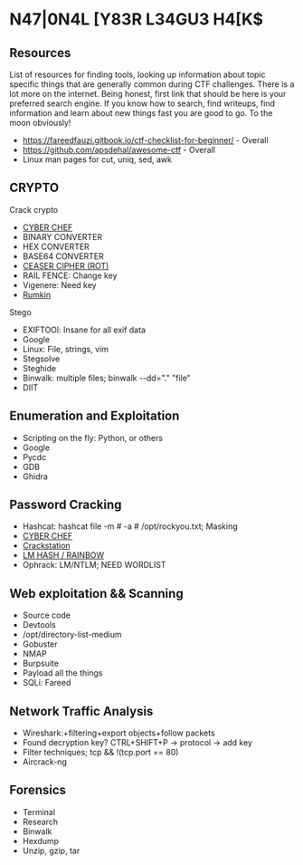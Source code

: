 # N47|0N4L [Y83R L34GU3 H4[K$

## Resources

List of resources for finding tools, looking up information about topic
specific things that are generally common during CTF challenges. There is
a lot more on the internet. Being honest, first link that should be here
is your preferred search engine. If you know how to search, find writeups,
find information and learn about new things fast you are good to go. To
the moon obviously!

* https://fareedfauzi.gitbook.io/ctf-checklist-for-beginner/    - Overall
* https://github.com/apsdehal/awesome-ctf                       - Overall
* Linux man pages for cut, uniq, sed, awk

## CRYPTO

Crack crypto
* [CYBER CHEF](https://gchq.github.io/CyberChef/)
* BINARY CONVERTER
* HEX CONVERTER
* BASE64 CONVERTER
* [CEASER CIPHER (ROT)](https://www.dcode.fr/caesar-cipher)
* RAIL FENCE: Change key
* Vigenere: Need key
* [Rumkin](http://rumkin.com/tools/cipher/)

Stego
* EXIFTOOl: Insane for all exif data
* Google
* Linux: File, strings, vim
* Stegsolve
* Steghide
* Binwalk: multiple files; binwalk --dd="." "file"
* DIIT

## Enumeration and Exploitation

* Scripting on the fly: Python, or others
* Google
* Pycdc
* GDB
* Ghidra

## Password Cracking

* Hashcat: hashcat file -m # -a # /opt/rockyou.txt; Masking
* [CYBER CHEF](https://gchq.github.io/CyberChef/)
* [Crackstation](https://crackstation.net/)
* [LM HASH / RAINBOW](http://rainbowtables.it64.com/)
* Ophrack: LM/NTLM; NEED WORDLIST

## Web exploitation && Scanning

* Source code
* Devtools
* /opt/directory-list-medium
* Gobuster
* NMAP
* Burpsuite
* Payload all the things
* SQLi: Fareed

## Network Traffic Analysis

* Wireshark:+filtering+export objects+follow packets
* Found decryption key? CTRL+SHIFT+P -> protocol -> add key
* Filter techniques; tcp && !(tcp.port == 80)
* Aircrack-ng

## Forensics

* Terminal
* Research
* Binwalk
* Hexdump
* Unzip, gzip, tar
